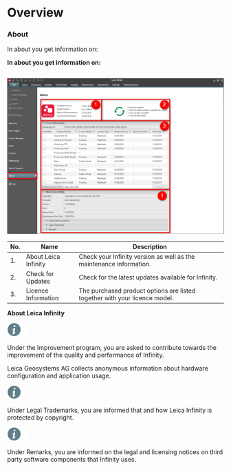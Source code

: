 # Overview

### About

In about you get information on:

**In about you get information on:**

|  |  |
| --- | --- |

![Image](graphics/00755238.jpg)

| No. | Name | Description |
| --- | --- | --- |
| 1. | About Leica Infinity | Check your Infinity version as well as the maintenance information. |
| 2. | Check for Updates | Check for the latest updates available for Infinity. |
| 3. | Licence Information | The purchased product options are listed together with your licence model. |

**About Leica Infinity**

![Image](./data/icons/note.gif)

Under the Improvement program, you are asked to contribute towards the improvement of the quality and performance of Infinity.

Leica Geosystems AG collects anonymous information about hardware configuration and application usage.

![Image](./data/icons/note.gif)

Under Legal Trademarks, you are informed that and how Leica Infinity is protected by copyright.

![Image](./data/icons/note.gif)

Under Remarks, you are informed on the legal and licensing notices on third party software components that Infinity uses.

